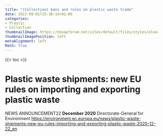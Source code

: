 ```yaml
---
title: "(Collection) bans and rules on plastic waste trade"
date: 2022-09-01T15:38:14+02:00
categories:
- Plastic
- Collection
thumbnailImage: https://nbsapforum.net/sites/default/files/styles/elearning_page_images/public/icon/WP-Basel-Convention.gif?itok=yvj2FQL1
thumbnailImagePosition: left
metaAlignment: left
Math: True
---
```

<!--more-->
{{< toc >}}
# Plastic waste shipments: new EU rules on importing and exporting plastic waste
NEWS ANNOUNCEMENT22
**December 2020**
Directorate-General for Environment
https://environment.ec.europa.eu/news/plastic-waste-shipments-new-eu-rules-importing-and-exporting-plastic-waste-2020-12-22_en
